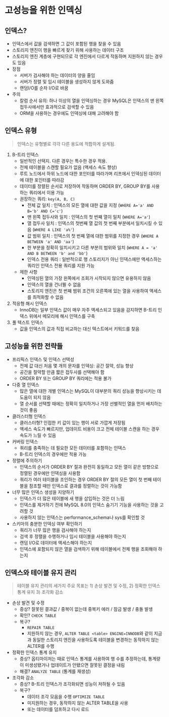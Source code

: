 # 고성능을 위한 인덱싱

## 인덱스?
- 인덱스에서 값을 검색하면 그 값이 포함된 행을 찾을 수 있음
- 스토리지 엔진이 행을 빠르게 찾기 위해 사용하는 데이터 구조
- 스토리지 엔진 계층에 구현되므로 각 엔진에서 다르게 작동하며 지원하지 않는 경우도 있음
- 장점
    * 서버가 검사해야 하는 데이터의 양을 줄임
    * 서버가 정렬 및 임시 테이블을 생성하지 않게 도와줌
    * 랜덤I/O를 순차 I/O로 바꿈
- 주의
    * 칼럼 순서 유의: 하나 이상의 열을 인덱싱하는 경우 MySQL은 인덱스의 맨 왼쪽 접두사에서만 효과적으로 검색할 수 있음
    * ORM을 사용하는 경우에도 인덱싱에 대해 고려해야 함


## 인덱스 유형
> 인덱스는 유형별로 각각 다른 용도에 적합하게 설계됨. 
1. B-트리 인덱스
    - 일반적인 선택지. 다른 경우는 특수한 경우 적용.
    - 전체 테이블을 스캔할 필요가 없음 (액세스 속도 향상)
    - 루트 노드에서 하위 노드에 대한 포인터를 따라가며 리프에서 인덱싱된 데이터에 대한 포인터를 따라감
    - 데이터를 정렬된 순서로 저장하여 작동하며 ORDER BY, GROUP BY를 사용하는 쿼리에서 이용 가능
    - 권장하는 쿼리: `key(A, B, C)`
        - 전체 값 일치 : 인덱스의 모든 열에 대한 값을 지정 (`WHERE A='a' AND B='b' AND C='c'`)
        - 맨 왼쪽 접두사와 일치 : 인덱스의 첫 번째 열이 일치 (`WHERE A='a'`)
        - 열 접두사 일치 : 인덱스의 첫번째 열 값의 첫 번째 부분에서 일치시킬 수 있음 (`WHERE A LIKE 'a%'`)
        - 값 범위 일치 : 인덱스의 첫 번째 열에 대한 범위를 지정한 경우 (`WHERE A BETWEEN 'a' AND 'aa'`)
        - 한 부분을 정확히 일치시키고 다른 부분의 범위와 일치 (`WHERE A = 'a' AND B BETWEEN 'b' and 'bb'`)
        - 인덱스 전용 쿼리 : 일반적으로 행 스토리지가 아닌 인덱스에만 액세스하는 쿼리인 인덱스 전용 쿼리를 지원 가능
    - 제한 사항
        - 인덱싱된 열의 가장 왼쪽에서 조회가 시작되지 않으면 유용하지 않음
        - 인덱스의 열을 건너뛸 수 없음
        - 스토리지 엔진은 첫 번째 범위 조건의 오른쪽에 있는 열을 사용하여 액세스를 최적화할 수 없음
2. 적응형 해시 인덱스
    - InnoDB는 일부 인덱스 값이 매우 자주 액세스되고 있음을 감지하면 B-트리 인덱스 위에서 메모리에 해시 인덱스를 구축
3. 풀 텍스트 인덱스
    - 값을 인덱스의 값과 직접 비교하는 대신 텍스트에서 키워드를 찾음


## 고성능을 위한 전략들
- 프리픽스 인덱스 및 인덱스 선택성
    * 전체 값 대신 처음 몇 개의 문자를 인덱싱: 공간 절약, 성능 향상
    * 공간을 절약할 만큼 짧은 접두사를 선택해야 함
    * ORDER BY 또는 GROUP BY 쿼리에는 적용 불가
- 다중 열 인덱스
    * 많은 열에 대한 개별 인덱스는 MySQL이 대부분의 쿼리 성능을 향상시키는 데 도움이 되지 않음
    * 열 순서를 선택할 때에는 정확히 일치하거나 가장 선별적인 열을 먼저 배치하는 것이 좋음
- 클러스터형 인덱스
    * 클러스터형? 인접한 키 값이 있는 행이 서로 가깝게 저장됨
    * 액세스 속도가 빠르지만, 업데이트 비용이 크고 전체 테이블 스캔을 하는 경우 속도가 느릴 수 있음
- 커버링 인덱스
    * 쿼리를 충족하는 데 필요한 모든 데이터를 포함하는 인덱스
    * B-트리 인덱스의 경우에만 적용 가능
- 정렬에 주의하기
    * 인덱스의 순서가 ORDER BY 절과 완전히 동일하고 모든 열이 같은 방향으로 정렬된 경우에만 인덱싱을 사용함
    * 쿼리가 여러 테이블을 조인하는 경우 ORDER BY 절의 모든 열이 첫 번째 테이블을 참조할 때만 인덱스로 결과를 정렬하는 것이 가능함
- 너무 많은 인덱스 생성을 지양하기
    * 인덱스가 더 많은 테이블에 새 행을 삽입하는 것은 더 느림
    * 인덱스를 제거하기 전에 MySQL 8.0의 인덱스 숨기기 기능을 사용하는 것을 고려할 것
    * 사용하지 않는 인덱스는 performance_schema나 sys를 확인할 것
- 스키마의 충분한 인덱싱 여부 확인하기
    * 쿼리가 너무 많은 행을 검사해야 하는지
    * 검색 후 정렬을 수행하거나 임시 테이블을 사용해야 하는지
    * 랜덤 I/O로 데이터에 액세스해야 하는지
    * 인덱스에 포함되지 않은 열을 검색하기 위해 테이블에서 전체 행을 조회해야 하는지


## 인덱스와 테이블 유지 관리
> 테이블 유지 관리의 세가지 주요 목표는 1) 손상 발견 및 수정, 2) 정확한 인덱스 통계 유지 3) 조각화 감소
- 손상 발견 및 수정
    * 증상? 잘못된 결과값 / 중복이 없는데 중복키 에러 / 잠금 발생 / 충돌 발생
    * 확인? `CHECK TABLE`
    * 복구? 
        + `REPAIR TABLE` 
        + 지원하지 않는 경우, `ALTER TABLE <table> ENGINE=INNODB`와 같이 지금과 동일한 스토리지 엔진을 사용하도록 테이블을 변경하는 동작하지 않는 ALTER를 수행
- 정확한 인덱스 통계 유지
    * 증상? 옵티마이저는 때로 인덱스 통계를 사용하여 행 수를 추정하는데, 통계량이 미생성됐거나 업데이트가 안됐으면 잘못된 결정을 내림
    * 해결? `ANALYZE TABLE` (통계를 재생성)
- 조각화 감소
    * 증상? B-트리 인덱스가 조각화되면 성능이 저하될 수 있음
    * 복구? 
        + 데이터 조각 모음을 수행 `OPTIMIZE TABLE`
        + 미지원하는 경우, 동작하지 않는 ALTER TABLE을 사용
        + 또는 데이터를 덤프하고 다시 로드